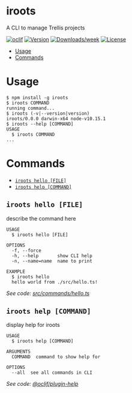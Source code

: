 iroots
======

A CLI to manage Trellis projects

[![oclif](https://img.shields.io/badge/cli-oclif-brightgreen.svg)](https://oclif.io)
[![Version](https://img.shields.io/npm/v/iroots.svg)](https://npmjs.org/package/iroots)
[![Downloads/week](https://img.shields.io/npm/dw/iroots.svg)](https://npmjs.org/package/iroots)
[![License](https://img.shields.io/npm/l/iroots.svg)](https://github.com/itinerisltd/iroots/blob/master/package.json)

<!-- toc -->
* [Usage](#usage)
* [Commands](#commands)
<!-- tocstop -->
# Usage
<!-- usage -->
```sh-session
$ npm install -g iroots
$ iroots COMMAND
running command...
$ iroots (-v|--version|version)
iroots/0.0.0 darwin-x64 node-v10.15.1
$ iroots --help [COMMAND]
USAGE
  $ iroots COMMAND
...
```
<!-- usagestop -->
# Commands
<!-- commands -->
* [`iroots hello [FILE]`](#iroots-hello-file)
* [`iroots help [COMMAND]`](#iroots-help-command)

## `iroots hello [FILE]`

describe the command here

```
USAGE
  $ iroots hello [FILE]

OPTIONS
  -f, --force
  -h, --help       show CLI help
  -n, --name=name  name to print

EXAMPLE
  $ iroots hello
  hello world from ./src/hello.ts!
```

_See code: [src/commands/hello.ts](https://github.com/itinerisltd/iroots/blob/v0.0.0/src/commands/hello.ts)_

## `iroots help [COMMAND]`

display help for iroots

```
USAGE
  $ iroots help [COMMAND]

ARGUMENTS
  COMMAND  command to show help for

OPTIONS
  --all  see all commands in CLI
```

_See code: [@oclif/plugin-help](https://github.com/oclif/plugin-help/blob/v2.1.6/src/commands/help.ts)_
<!-- commandsstop -->
